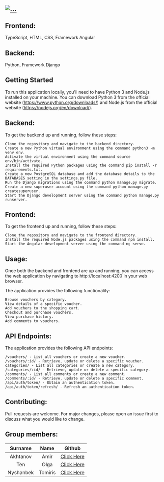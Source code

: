 ## <a href="https://github.com/tmsnn/Journey_Journal"><img src="https://readme-typing-svg.demolab.com?font=Josefin+Sans&size=40&duration=3000&pause=500&color=360672&background=263F6800&center=true&vCenter=true&repeat=true&width=550&lines=Web+Project+-+Journey+Journal;" alt="..." /></a>


## Frontend:
TypeScript, HTML, CSS, Framework Angular 

## Backend: 
Python, Framework Django 

## Getting Started
To run this application locally, you'll need to have Python 3 and Node.js installed on your machine. You can download Python 3 from the official website (https://www.python.org/downloads/) and Node.js from the official website (https://nodejs.org/en/download/).

## Backend: 
To get the backend up and running, follow these steps:

    Clone the repository and navigate to the backend directory.
    Create a new Python virtual environment using the command python3 -m venv env.
    Activate the virtual environment using the command source env/bin/activate.
    Install the required Python packages using the command pip install -r requirements.txt.
    Create a new PostgreSQL database and add the database details to the DATABASES setting in the settings.py file.
    Run the Django migrations using the command python manage.py migrate.
    Create a new superuser account using the command python manage.py createsuperuser.
    Start the Django development server using the command python manage.py runserver.
    
## Frontend:
   To get the frontend up and running, follow these steps:
   
    Clone the repository and navigate to the frontend directory.
    Install the required Node.js packages using the command npm install.
    Start the Angular development server using the command ng serve.
    
## Usage:
Once both the backend and frontend are up and running, you can access the web application by navigating to http://localhost:4200 in your web browser.

The application provides the following functionality:

    Browse vouchers by category.
    View details of a specific voucher.
    Add vouchers to the shopping cart.
    Checkout and purchase vouchers.
    View purchase history.
    Add comments to vouchers.
    
## API Endpoints:
The application provides the following API endpoints:

    /vouchers/ - List all vouchers or create a new voucher.
    /vouchers/:id/ - Retrieve, update or delete a specific voucher.
    categories/ - List all categories or create a new category.
    /categories/:id/ - Retrieve, update or delete a specific category.
    /comments/ - List all comments or create a new comment.
    /comments/:id/ - Retrieve, update or delete a specific comment.
    /api/auth/token/ - Obtain an authentication token.
    /api/auth/token/refresh/ - Refresh an authentication token.
    
## Contributing:
Pull requests are welcome. For major changes, please open an issue first to discuss what you would like to change.


## Group members:
| Surname       | Name          | Github                                            |
| :-----------: |:-------------:| :-------------:                                   |
| Akhtanov      | Amir          | [Click Here](https://github.com/AdonisVernaliss)  |
| Ten           | Olga          | [Click Here](https://github.com/21BTen)           |
| Nyshanbek     | Tomiris       | [Click Here](https://github.com//tmsnn)           |
